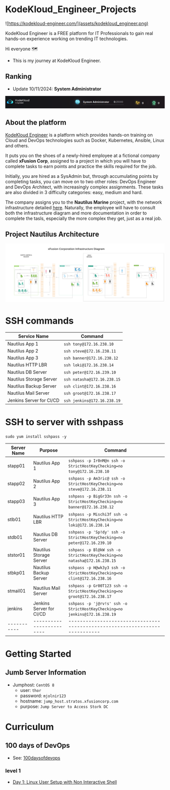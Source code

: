 # KodeKloud_Engineer_Projects

![https://kodekloud-engineer.com/](assets/kodekloud_engineer.png)

KodeKloud Engineer is a FREE platform for IT Professionals to gain real hands-on experience working on trending IT technologies.

Hi everyone 🗺️

- This is my journey at KodeKloud Engineer.

## Ranking

- Update 10/11/2024: **System Administrator**

![System Administratior](assets/system_administrator.png)

## About the platform

[KodeKloud Engineer](https://kodekloud-engineer.com/#!/project_brief) is a platform which provides hands-on training on Cloud and DevOps technologies such as Docker, Kubernetes, Ansible, Linux and others.

It puts you on the shoes of a newly-hired employee at a fictional company called **xFusion Corp**, assigned to a project in which you will have to complete tasks to earn points and practice the skills required for the job.

Initially, you are hired as a SysAdmin but, through accumulating points by completing tasks, you can move on to two other roles: DevOps Engineer and DevOps Architect, with increasingly complex assignments. These tasks are also divided in 3 difficulty categories: easy, medium and hard.

The company assigns you to the **Nautilus Marine** project, with the network infrastructure detailed [here](https://lucid.app/lucidchart/58e22de2-c446-4b49-ae0f-db79a3318e97/view?page=0_0#). Naturally, the employee will have to consult both the infrastructure diagram and more documentation in order to complete the tasls, especially the more complex they get, just as a real job.

## Project Nautilus Architecture
![Project Nautilus](assets/nautilus_architecture.png)

# SSH commands

| Service Name             | Command                     |
| ------------------------ | --------------------------- |
| Nautilus App 1           | `ssh tony@172.16.238.10`    |
| Nautilus App 2           | `ssh steve@172.16.238.11`   |
| Nautilus App 3           | `ssh banner@172.16.238.12`  |
| Nautilus HTTP LBR        | `ssh loki@172.16.238.14`    |
| Nautilus DB Server       | `ssh peter@172.16.239.10`   |
| Nautilus Storage Server  | `ssh natasha@172.16.238.15` |
| Nautilus Backup Server   | `ssh clint@172.16.238.16`   |
| Nautilus Mail Server     | `ssh groot@172.16.238.17`   |
| Jenkins Server for CI/CD | `ssh jenkins@172.16.238.19` |

# SSH to server with sshpass

`sudo yum install sshpass -y`

| Server Name | Purpose                  | Command                                                                     |
| ----------- | ------------------------ | --------------------------------------------------------------------------- |
| stapp01     | Nautilus App 1           | `sshpass -p Ir0nM@n ssh -o StrictHostKeyChecking=no tony@172.16.238.10`     |
| stapp02     | Nautilus App 2           | `sshpass -p Am3ric@ ssh -o StrictHostKeyChecking=no steve@172.16.238.11`    |
| stapp03     | Nautilus App 3           | `sshpass -p BigGr33n ssh -o StrictHostKeyChecking=no banner@172.16.238.12`  |
| stlb01      | Nautilus HTTP LBR        | `sshpass -p Mischi3f ssh -o StrictHostKeyChecking=no loki@172.16.238.14`    |
| stdb01      | Nautilus DB Server       | `sshpass -p 'Sp!dy' ssh -o StrictHostKeyChecking=no peter@172.16.239.10`    |
| ststor01    | Nautilus Storage Server  | `sshpass -p Bl@kW ssh -o StrictHostKeyChecking=no natasha@172.16.238.15`    |
| stbkp01     | Nautilus Backup Server   | `sshpass -p H@wk3y3 ssh -o StrictHostKeyChecking=no clint@172.16.238.16`    |
| stmail01    | Nautilus Mail Server     | `sshpass -p Gr00T123 ssh -o StrictHostKeyChecking=no groot@172.16.238.17`   |
| jenkins     | Jenkins Server for CI/CD | `sshpass -p 'j@rv!s' ssh -o StrictHostKeyChecking=no jenkins@172.16.238.19` |
| ----------- | ------------------------ | --------------------------------------------------------------------------- |

# Getting Started

## Jumb Server Information

- Jumphost: `CentOS 8`
    - user: `thor`
    - password: `mjolnir123`
    - hostname: `jump_host.stratos.xfusioncorp.com`
    - purpose: `Jump Server to Access Stork DC`

# Curriculum

## 100 days of DevOps

- See: [100daysofdevops](/curriculum/100daysofdevops)

### level 1

- [Day 1: Linux User Setup with Non Interactive Shell](/curriculum/100daysofdevops/level_1/Day_1:_Linux_User_Setup_with_Non_Interactive_Shell/)

